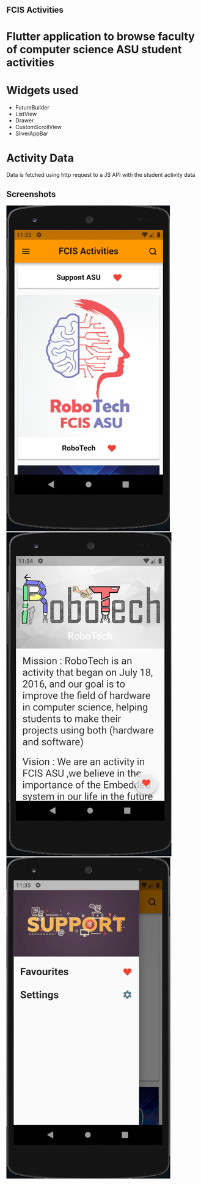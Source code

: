 ## FCIS Activities
# Flutter application to browse faculty of computer science ASU student activities

# Widgets used
- FutureBuilder
- ListView
- Drawer
- CustomScrollView
- SliverAppBar

# Activity Data
Data is fetched using http request to a JS API with the student activity data

## Screenshots
![mainPage](https://github.com/Ahmed-MK/FCIS-Activities/blob/master/assets/Screenshots/mainPage.png)
![detailsPage](https://github.com/Ahmed-MK/FCIS-Activities/blob/master/assets/Screenshots/detailsPage.png)
![drawer](https://github.com/Ahmed-MK/FCIS-Activities/blob/master/assets/Screenshots/drawer.png)
